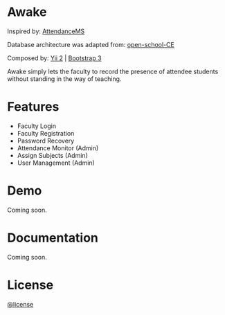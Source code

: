 # Awake

Inspired by:
[AttendanceMS](https://github.com/SouravDas25/AttendanceMS)

Database architecture was adapted from:
[open-school-CE](https://github.com/traprajith/open-school-CE)

Composed by:
[Yii 2](https://www.yiiframework.com/) | [Bootstrap 3](https://getbootstrap.com/)

Awake simply lets the faculty to record the presence of attendee students without standing in the way of teaching.

# Features

+ Faculty Login
+ Faculty Registration
+ Password Recovery
+ Attendance Monitor (Admin)
+ Assign Subjects (Admin)
+ User Management (Admin)

# Demo

Coming soon.

# Documentation

Coming soon.

# License

[@license](LICENSE)
